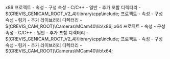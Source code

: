 
x86
프로젝트 - 속성 - 구성 속성 - C/C++ - 일반 - 추가 포함 디렉터리 - $(CREVIS_GENICAM_ROOT_V2_4)\library\cpp\include;
프로젝트 - 속성 - 구성 속성 - 링커 - 추가 라이브러리 디렉터리 - $(CREVIS_CAM_ROOT)\Cameras\MCam40\lib\x86;
x64
프로젝트 - 속성 - 구성 속성 - C/C++ - 일반 - 추가 포함 디렉터리 - $(CREVIS_GENICAM_ROOT_V2_4)\library\cpp\include;
프로젝트 - 속성 - 구성 속성 - 링커 - 추가 라이브러리 디렉터리 - $(CREVIS_CAM_ROOT)\Cameras\MCam40\lib\x64;

